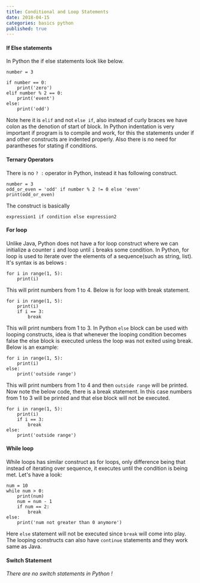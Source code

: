 ```yaml
---
title: Conditional and Loop Statements
date: 2018-04-15
categories: basics python
published: true
---
```


#### If Else statements  

In Python the if else statements look like below.  

```
number = 3

if number == 0:
    print('zero')
elif number % 2 == 0:
    print('event')
else:
    print('odd')
```  

Note here it is `elif` and not `else if`, also instead of curly braces we have colon as the denotion of start of block. In Python indentation is very important if program is to compile and work, for this the statements under if and other constructs are indented properly. Also there is no need for parantheses for stating if conditions.  

#### Ternary Operators  

There is no `? :` operator in Python, instead it has following construct.  
```
number = 3
odd_or_even = 'odd' if number % 2 != 0 else 'even'
print(odd_or_even)
```  

The construct is basically   
```
expression1 if condition else expression2
```` 

#### For loop

Unlike Java, Python does not have a for loop construct where we can initialize a counter `i` and loop until `i` breaks some condition. In Python, for loop is used to iterate over the elements of a sequence(such as string, list). It's syntax is as belows :  

```
for i in range(1, 5):
    print(i)
```  

This will print numbers from 1 to 4. Below is for loop with break statement.  
```
for i in range(1, 5):
    print(i)
    if i == 3:
        break
```  

This will print numbers from 1 to 3. In Python `else` block can be used with looping constructs, idea is that whenever the looping condition becomes false the else block is executed unless the loop was not exited using break. Below is an example:  

```
for i in range(1, 5):
    print(i)
else:
    print('outside range')
```  
This will print numbers from 1 to 4 and then `outside range` will be printed. Now note the below code, there is a break statement. In this case numbers from 1 to 3 will be printed and that else block will not be executed.  
```
for i in range(1, 5):
    print(i)
    if i == 3:
        break
else:
    print('outside range')
```  

#### While loop  

While loops has similar construct as for loops, only difference being that instead of iterating over sequence, it executes until the condition is being met. Let's have a look:  
 
```
num = 10
while num > 0:
    print(num)
    num = num - 1
    if num == 2:
        break
else:
    print('num not greater than 0 anymore')
```  

Here `else` statement will not be executed since `break` will come into play.  
The looping constructs can also have `continue` statements and they work same as Java.  

#### Switch Statement  

*There are no switch statements in Python !*  


 
